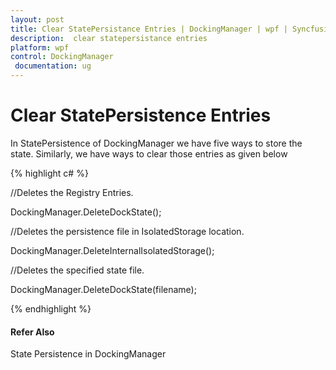 ```yaml
---
layout: post
title: Clear StatePersistance Entries | DockingManager | wpf | Syncfusion
description:  clear statepersistance entries
platform: wpf
control: DockingManager
 documentation: ug
---
```


#  Clear StatePersistence Entries

In StatePersistence of DockingManager we have five ways to store the state. Similarly, we have ways to clear those entries as given below

{% highlight c# %}

//Deletes the Registry Entries.

DockingManager.DeleteDockState();

//Deletes the persistence file in IsolatedStorage location.

DockingManager.DeleteInternalIsolatedStorage();

//Deletes the specified state file.

DockingManager.DeleteDockState(filename);

{% endhighlight %}

#### Refer Also

State Persistence in DockingManager

